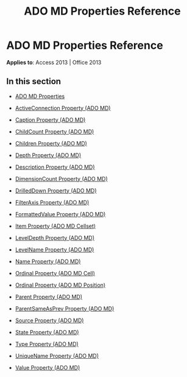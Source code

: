 ﻿---
title: ADO MD Properties Reference
TOCTitle: ADO MD Properties
ms:assetid: 170d5ec5-3274-44c2-adf9-c4dd311f45c2
ms:mtpsurl: https://msdn.microsoft.com/en-us/library/JJ248925(v=office.15)
ms:contentKeyID: 48543441
ms.date: 09/18/2015
mtps_version: v=office.15
---

# ADO MD Properties Reference


**Applies to**: Access 2013 | Office 2013

## In this section

  - [ADO MD Properties](ado-md-properties.md)

  - [ActiveConnection Property (ADO MD)](activeconnection-property-ado-md.md)

  - [Caption Property (ADO MD)](caption-property-ado-md.md)

  - [ChildCount Property (ADO MD)](childcount-property-ado-md.md)

  - [Children Property (ADO MD)](children-property-ado-md.md)

  - [Depth Property (ADO MD)](depth-property-ado-md.md)

  - [Description Property (ADO MD)](description-property-ado-md.md)

  - [DimensionCount Property (ADO MD)](dimensioncount-property-ado-md.md)

  - [DrilledDown Property (ADO MD)](drilleddown-property-ado-md.md)

  - [FilterAxis Property (ADO MD)](filteraxis-property-ado-md.md)

  - [FormattedValue Property (ADO MD)](formattedvalue-property-ado-md.md)

  - [Item Property (ADO MD Cellset)](item-property-ado-md-cellset.md)

  - [LevelDepth Property (ADO MD)](leveldepth-property-ado-md.md)

  - [LevelName Property (ADO MD)](levelname-property-ado-md.md)

  - [Name Property (ADO MD)](name-property-ado-md.md)

  - [Ordinal Property (ADO MD Cell)](ordinal-property-ado-md-cell.md)

  - [Ordinal Property (ADO MD Position)](ordinal-property-ado-md-position.md)

  - [Parent Property (ADO MD)](parent-property-ado-md.md)

  - [ParentSameAsPrev Property (ADO MD)](parentsameasprev-property-ado-md.md)

  - [Source Property (ADO MD)](source-property-ado-md.md)

  - [State Property (ADO MD)](state-property-ado-md.md)

  - [Type Property (ADO MD)](type-property-ado-md.md)

  - [UniqueName Property (ADO MD)](uniquename-property-ado-md.md)

  - [Value Property (ADO MD)](value-property-ado-md.md)

